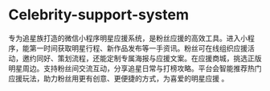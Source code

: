 # Celebrity-support-system
专为追星族打造的微信小程序明星应援系统，是粉丝应援的高效工具。进入小程序，能第一时间获取明星行程、新作品发布等一手资讯。粉丝可在线组织应援活动，邀约同好、策划流程，还能定制专属海报与应援文案。在应援商城，挑选正版明星周边。支持粉丝间交流互动，分享追星日常与打榜攻略。平台会智能推荐热门应援玩法，助力粉丝用更有创意、更便捷的方式，为喜爱的明星应援 。 
